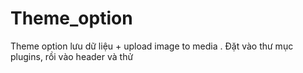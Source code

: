 # Theme_option
Theme option lưu dữ liệu + upload image to media .
Đặt vào thư mục plugins, rồi vào header và thử <?php echo get_option('logo'); ?>
